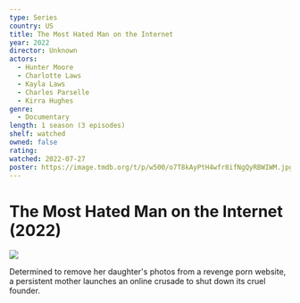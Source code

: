 ```yaml
---
type: Series
country: US
title: The Most Hated Man on the Internet
year: 2022
director: Unknown
actors:
  - Hunter Moore
  - Charlotte Laws
  - Kayla Laws
  - Charles Parselle
  - Kirra Hughes
genre:
  - Documentary
length: 1 season (3 episodes)
shelf: watched
owned: false
rating:
watched: 2022-07-27
poster: https://image.tmdb.org/t/p/w500/o7T8kAyPtH4wfr8ifNgQyRBWIWM.jpg
---
```


# The Most Hated Man on the Internet (2022)

![](https://image.tmdb.org/t/p/w500/o7T8kAyPtH4wfr8ifNgQyRBWIWM.jpg)

Determined to remove her daughter's photos from a revenge porn website, a persistent mother launches an online crusade to shut down its cruel founder.